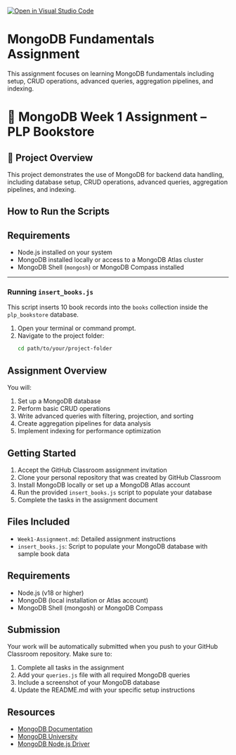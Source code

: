 [![Open in Visual Studio Code](https://classroom.github.com/assets/open-in-vscode-2e0aaae1b6195c2367325f4f02e2d04e9abb55f0b24a779b69b11b9e10269abc.svg)](https://classroom.github.com/online_ide?assignment_repo_id=19702926&assignment_repo_type=AssignmentRepo)

# MongoDB Fundamentals Assignment

This assignment focuses on learning MongoDB fundamentals including setup, CRUD operations, advanced queries, aggregation pipelines, and indexing.

# 📘 MongoDB Week 1 Assignment – PLP Bookstore

## 📁 Project Overview

This project demonstrates the use of MongoDB for backend data handling, including database setup, CRUD operations, advanced queries, aggregation pipelines, and indexing.



##  How to Run the Scripts

## Requirements
- Node.js installed on your system
- MongoDB installed locally or access to a MongoDB Atlas cluster
- MongoDB Shell (`mongosh`) or MongoDB Compass installed

---

###  Running `insert_books.js`

This script inserts 10 book records into the `books` collection inside the `plp_bookstore` database.

1. Open your terminal or command prompt.
2. Navigate to the project folder:
   ```bash
   cd path/to/your/project-folder


## Assignment Overview

You will:
1. Set up a MongoDB database
2. Perform basic CRUD operations
3. Write advanced queries with filtering, projection, and sorting
4. Create aggregation pipelines for data analysis
5. Implement indexing for performance optimization

## Getting Started

1. Accept the GitHub Classroom assignment invitation
2. Clone your personal repository that was created by GitHub Classroom
3. Install MongoDB locally or set up a MongoDB Atlas account
4. Run the provided `insert_books.js` script to populate your database
5. Complete the tasks in the assignment document

## Files Included

- `Week1-Assignment.md`: Detailed assignment instructions
- `insert_books.js`: Script to populate your MongoDB database with sample book data

## Requirements

- Node.js (v18 or higher)
- MongoDB (local installation or Atlas account)
- MongoDB Shell (mongosh) or MongoDB Compass

## Submission

Your work will be automatically submitted when you push to your GitHub Classroom repository. Make sure to:

1. Complete all tasks in the assignment
2. Add your `queries.js` file with all required MongoDB queries
3. Include a screenshot of your MongoDB database
4. Update the README.md with your specific setup instructions

## Resources

- [MongoDB Documentation](https://docs.mongodb.com/)
- [MongoDB University](https://university.mongodb.com/)
- [MongoDB Node.js Driver](https://mongodb.github.io/node-mongodb-native/) 
